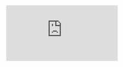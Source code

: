![](http://firedpot.com/images/woodfiresodafire/20110518-gcm4i387fhptq8iyue8utfxq64.jpg!:../woodfiresodafire.html)

